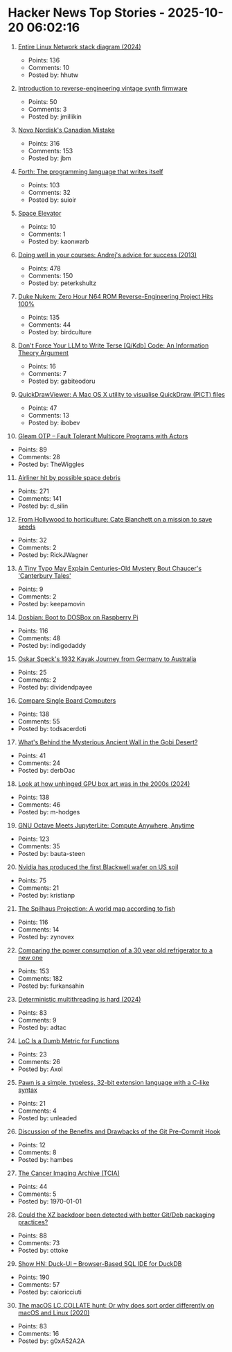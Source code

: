 # Hacker News Top Stories - 2025-10-20 06:02:16

1. [Entire Linux Network stack diagram (2024)](https://zenodo.org/records/14179366)
   - Points: 136
   - Comments: 10
   - Posted by: hhutw

2. [Introduction to reverse-engineering vintage synth firmware](https://ajxs.me/blog/Introduction_to_Reverse-Engineering_Vintage_Synth_Firmware.html)
   - Points: 50
   - Comments: 3
   - Posted by: jmillikin

3. [Novo Nordisk's Canadian Mistake](https://www.science.org/content/blog-post/novo-nordisk-s-canadian-mistake)
   - Points: 316
   - Comments: 153
   - Posted by: jbm

4. [Forth: The programming language that writes itself](https://ratfactor.com/forth/the_programming_language_that_writes_itself.html)
   - Points: 103
   - Comments: 32
   - Posted by: suioir

5. [Space Elevator](https://neal.fun/space-elevator/)
   - Points: 10
   - Comments: 1
   - Posted by: kaonwarb

6. [Doing well in your courses: Andrej's advice for success (2013)](https://cs.stanford.edu/people/karpathy/advice.html)
   - Points: 478
   - Comments: 150
   - Posted by: peterkshultz

7. [Duke Nukem: Zero Hour N64 ROM Reverse-Engineering Project Hits 100%](https://github.com/Gillou68310/DukeNukemZeroHour)
   - Points: 135
   - Comments: 44
   - Posted by: birdculture

8. [Don't Force Your LLM to Write Terse [Q/Kdb] Code: An Information Theory Argument](https://medium.com/@gabiteodoru/dont-force-your-llm-to-write-terse-code-an-argument-from-information-theory-for-q-kdb-developers-04077c5b7038)
   - Points: 16
   - Comments: 7
   - Posted by: gabiteodoru

9. [QuickDrawViewer: A Mac OS X utility to visualise QuickDraw (PICT) files](https://github.com/wiesmann/QuickDrawViewer)
   - Points: 47
   - Comments: 13
   - Posted by: ibobev

10. [Gleam OTP – Fault Tolerant Multicore Programs with Actors](https://github.com/gleam-lang/otp)
   - Points: 89
   - Comments: 28
   - Posted by: TheWiggles

11. [Airliner hit by possible space debris](https://avbrief.com/united-max-hit-by-falling-object-at-36000-feet/)
   - Points: 271
   - Comments: 141
   - Posted by: d_silin

12. [From Hollywood to horticulture: Cate Blanchett on a mission to save seeds](https://www.bbc.com/news/articles/cwy7ekl4yl8o)
   - Points: 32
   - Comments: 2
   - Posted by: RickJWagner

13. [A Tiny Typo May Explain Centuries-Old Mystery Bout Chaucer's 'Canterbury Tales'](https://www.smithsonianmag.com/smart-news/a-tiny-typo-may-explain-a-centuries-old-mystery-about-chaucers-canterbury-tales-and-troilus-and-criseyde-180986991/)
   - Points: 9
   - Comments: 2
   - Posted by: keepamovin

14. [Dosbian: Boot to DOSBox on Raspberry Pi](https://cmaiolino.wordpress.com/dosbian/)
   - Points: 116
   - Comments: 48
   - Posted by: indigodaddy

15. [Oskar Speck's 1932 Kayak Journey from Germany to Australia](https://nswskc.wordpress.com/2002/10/24/incredible-journey-50/)
   - Points: 25
   - Comments: 2
   - Posted by: dividendpayee

16. [Compare Single Board Computers](https://sbc.compare/)
   - Points: 138
   - Comments: 55
   - Posted by: todsacerdoti

17. [What's Behind the Mysterious Ancient Wall in the Gobi Desert?](https://news.artnet.com/art-world/the-hunt-gobi-wall-mongolia-2674588)
   - Points: 41
   - Comments: 24
   - Posted by: derbOac

18. [Look at how unhinged GPU box art was in the 2000s (2024)](https://www.xda-developers.com/absolutely-unhinged-gpu-box-art-from-the-early-2000s/)
   - Points: 138
   - Comments: 46
   - Posted by: m-hodges

19. [GNU Octave Meets JupyterLite: Compute Anywhere, Anytime](https://blog.jupyter.org/gnu-octave-meets-jupyterlite-compute-anywhere-anytime-8b033afbbcdc)
   - Points: 123
   - Comments: 35
   - Posted by: bauta-steen

20. [Nvidia has produced the first Blackwell wafer on US soil](https://www.xda-developers.com/nvidia-produced-first-blackwell-wafer-us-soil/)
   - Points: 75
   - Comments: 21
   - Posted by: kristianp

21. [The Spilhaus Projection: A world map according to fish](https://southernwoodenboatsailing.com/news/the-spilhaus-projection-a-world-map-according-to-fish)
   - Points: 116
   - Comments: 14
   - Posted by: zynovex

22. [Comparing the power consumption of a 30 year old refrigerator to a new one](https://ounapuu.ee/posts/2025/10/14/fridge-power-consumption/)
   - Points: 153
   - Comments: 182
   - Posted by: furkansahin

23. [Deterministic multithreading is hard (2024)](https://www.factorio.com/blog/post/fff-415)
   - Points: 83
   - Comments: 9
   - Posted by: adtac

24. [LoC Is a Dumb Metric for Functions](https://theaxolot.wordpress.com/2025/10/18/loc-is-a-dumb-metric-for-functions/)
   - Points: 23
   - Comments: 26
   - Posted by: Axol

25. [Pawn is a simple, typeless, 32-bit extension language with a C-like syntax](https://www.compuphase.com/pawn/pawn.htm)
   - Points: 21
   - Comments: 4
   - Posted by: unleaded

26. [Discussion of the Benefits and Drawbacks of the Git Pre-Commit Hook](https://yeldirium.de/2025/10/09/pre-commit-hooks/index.html)
   - Points: 12
   - Comments: 8
   - Posted by: hambes

27. [The Cancer Imaging Archive (TCIA)](https://www.cancerimagingarchive.net/)
   - Points: 44
   - Comments: 5
   - Posted by: 1970-01-01

28. [Could the XZ backdoor been detected with better Git/Deb packaging practices?](https://optimizedbyotto.com/post/xz-backdoor-debian-git-detection/)
   - Points: 88
   - Comments: 73
   - Posted by: ottoke

29. [Show HN: Duck-UI – Browser-Based SQL IDE for DuckDB](https://demo.duckui.com)
   - Points: 190
   - Comments: 57
   - Posted by: caioricciuti

30. [The macOS LC_COLLATE hunt: Or why does sort order differently on macOS and Linux (2020)](https://blog.zhimingwang.org/macos-lc_collate-hunt)
   - Points: 83
   - Comments: 16
   - Posted by: g0xA52A2A

